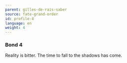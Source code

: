 ```yaml
---
parent: gilles-de-rais-saber
source: fate-grand-order
id: profile-4
language: en
weight: 4
---
```


### Bond 4

Reality is bitter. The time to fall to the shadows has come.
